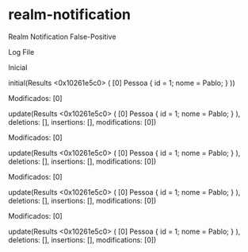 # realm-notification
Realm Notification False-Positive


Log File


Inicial


initial(Results<Pessoa> <0x10261e5c0> (
	[0] Pessoa {
		id = 1;
		nome = Pablo;
	}
))

Modificados: 
[0]


update(Results<Pessoa> <0x10261e5c0> (
	[0] Pessoa {
		id = 1;
		nome = Pablo;
	}
), deletions: [], insertions: [], modifications: [0])

Modificados: 
[0]


update(Results<Pessoa> <0x10261e5c0> (
	[0] Pessoa {
		id = 1;
		nome = Pablo;
	}
), deletions: [], insertions: [], modifications: [0])

Modificados: 
[0]


update(Results<Pessoa> <0x10261e5c0> (
	[0] Pessoa {
		id = 1;
		nome = Pablo;
	}
), deletions: [], insertions: [], modifications: [0])

Modificados: 
[0]


update(Results<Pessoa> <0x10261e5c0> (
	[0] Pessoa {
		id = 1;
		nome = Pablo;
	}
), deletions: [], insertions: [], modifications: [0])
